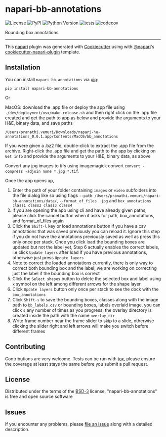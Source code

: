 # napari-bb-annotations

[![License](https://img.shields.io/pypi/l/napari-bb-annotations.svg?color=green)](https://github.com/pranathivemuri/napari-bb-annotations/raw/master/LICENSE)
[![PyPI](https://img.shields.io/pypi/v/napari-bb-annotations.svg?color=green)](https://pypi.org/project/napari-bb-annotations)
[![Python Version](https://img.shields.io/pypi/pyversions/napari-bb-annotations.svg?color=green)](https://python.org)
[![tests](https://github.com/pranathivemuri/napari-bb-annotations/workflows/tests/badge.svg)](https://github.com/pranathivemuri/napari-bb-annotations/actions)
[![codecov](https://codecov.io/gh/pranathivemuri/napari-bb-annotations/branch/master/graph/badge.svg)](https://codecov.io/gh/pranathivemuri/napari-bb-annotations)

Bounding box annotations

----------------------------------

This [napari] plugin was generated with [Cookiecutter] using with [@napari]'s [cookiecutter-napari-plugin] template.

<!--
Don't miss the full getting started guide to set up your new package:
https://github.com/napari/cookiecutter-napari-plugin#getting-started

and review the napari docs for plugin developers:
https://napari.org/docs/plugins/index.html
-->

## Installation

You can install `napari-bb-annotations` via [pip]:

    pip install napari-bb-annotations

Or

MacOS: download the .app file or deploy the app file using `./dev/deployment/osx/make-release.sh` and then right click on the .app file created and get the path to app as below and provide the arguments to your H&E, binary data, and save paths

`/Users/pranathi.vemuri/Downloads/napari-he-annotations_0.0.1.app/Contents/MacOS/bb_annotations`

If you were given a .bz2 file, double-click to extract the .app file from the archive. Right-click the .app file and get the path to the app by clicking on `Get info` and provide the arguments to your H&E, binary data, as above

Convert any jpg images to tifs using imagemagick convert
```convert -compress -adjoin none *.jpg *.tif```.


Once the app opens up, 
1. Enter the path of your folder containing `images` or `video` subfolders into the file dialog like so using flags `--path /Users/pranathi.vemuri/napari-bb-annotations/data/`, `--format_of_files .jpg` and `box_annotations class1 class2 class3 class4 `
2. If you are opening the app using cli and have already given paths, please click the cancel button when it asks for path, box_annotations, and format_of_files again
3. Click the `Shift-l` key or load annotations button if you have a csv annotations that was saved previously you can reload it. Ignore this step if you do not have the annotations previously saved as well as press this only once per stack. Once you click load the bounding boxes are updated but not the label yet, Step 6 actually enables the correct labels, i.e click `Update layers` after load if you have previous annotations, otherwise just press `Update layers`
4. Note to correct the loaded annotations currently, there is only way to correct both bounding box and the label, we are working on correcting just the label if the bounding box is correct
5. Click the `Select shapes` button to delete the selected box and label using `x` symbol on the left among different arrows for the shape layer
6. Click `Update layers` button only once per stack to see the dock with the `box_annotations` 
7. Click `Shift-s` to save the bounding boxes, classes along with the image path to `bb_labels.csv` or bounding boxes, labels overlaid image, you can click `s` any number of times as you progress, the overlay directory is created inside the path with the name `overlay_dir`
8. Write frame number near the frame slider to skip to a slide, otherwise clicking the slider right and left arrows will make you switch before different frames


## Contributing

Contributions are very welcome. Tests can be run with [tox], please ensure
the coverage at least stays the same before you submit a pull request.

## License

Distributed under the terms of the [BSD-3] license,
"napari-bb-annotations" is free and open source software

## Issues

If you encounter any problems, please [file an issue] along with a detailed description.

[napari]: https://github.com/napari/napari
[Cookiecutter]: https://github.com/audreyr/cookiecutter
[@napari]: https://github.com/napari
[MIT]: http://opensource.org/licenses/MIT
[BSD-3]: http://opensource.org/licenses/BSD-3-Clause
[GNU GPL v3.0]: http://www.gnu.org/licenses/gpl-3.0.txt
[GNU LGPL v3.0]: http://www.gnu.org/licenses/lgpl-3.0.txt
[Apache Software License 2.0]: http://www.apache.org/licenses/LICENSE-2.0
[Mozilla Public License 2.0]: https://www.mozilla.org/media/MPL/2.0/index.txt
[cookiecutter-napari-plugin]: https://github.com/napari/cookiecutter-napari-plugin
[file an issue]: https://github.com/pranathivemuri/napari-bb-annotations/issues
[napari]: https://github.com/napari/napari
[tox]: https://tox.readthedocs.io/en/latest/
[pip]: https://pypi.org/project/pip/
[PyPI]: https://pypi.org/
